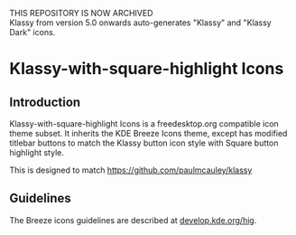 THIS REPOSITORY IS NOW ARCHIVED  
Klassy from version 5.0 onwards auto-generates "Klassy" and "Klassy Dark" icons.

# Klassy-with-square-highlight Icons

## Introduction

Klassy-with-square-highlight Icons is a freedesktop.org compatible icon theme subset. It inherits the KDE Breeze Icons theme, except has modified titlebar buttons to match the Klassy button icon style with Square button highlight style.

This is designed to match https://github.com/paulmcauley/klassy

## Guidelines

The Breeze icons guidelines are described at [develop.kde.org/hig](https://develop.kde.org/hig).
